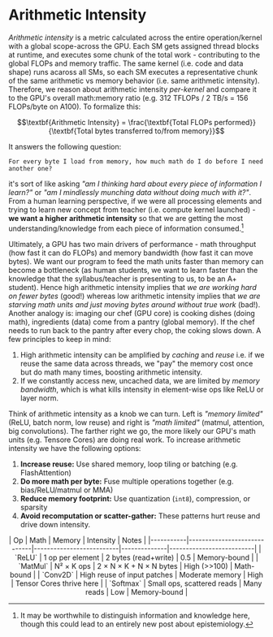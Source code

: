 # Arithmetic Intensity

_Arithmetic intensity_ is a metric calculated across the entire operation/kernel with a global scope-across the GPU. Each SM gets assigned thread blocks at runtime, and executes some chunk of the total work - contributing to the global FLOPs and memory traffic. The same kernel (i.e. code and data shape) runs acaross all SMs, so each SM executes a representative chunk of the same arithmetic vs memory behavior (i.e. same arithmetic intensity). Therefore, we reason about arithmetic intensity _per-kernel_ and compare it to the GPU's overall math:memory ratio (e.g. 312 TFLOPs / 2 TB/s = 156 FLOPs/byte on A100). To formalize this:

$$\textbf{Arithmetic Intensity} = \frac{\textbf{Total FLOPs performed}}{\textbf{Total bytes transferred to/from memory}}$$

It answers the following question:
```
For every byte I load from memory, how much math do I do before I need another one?
```
it's sort of like asking _"am I thinking hard about every piece of information I learn?"_ or _"am I mindlessly munching data without doing much with it?"_. From a human learning perspective, if we were all processing elements and trying to learn new concept from teacher (i.e. compute kernel launched) - **we want a higher arithmetic intensity** so that we are getting the most understanding/knowledge from each piece of information consumed.[^1] 

Ultimately, a GPU has two main drivers of performance - math throughput (how fast it can do FLOPs) and memory bandwidth (how fast it can move bytes). We want our program to feed the math units faster than memory can become a bottleneck (as human students, we want to learn faster than the knowledge that the syllabus/teacher is presenting to us, to be an A+ student). Hence high arithmetic intensity implies that _we are working hard on fewer bytes_ (good!) whereas low arithmetic intensity implies that _we are starving math units and just moving bytes around without true work_ (bad!). Another analogy is: imaging our chef (GPU core) is cooking dishes (doing math), ingredients (data) come from a pantry (global memory). If the chef needs to run back to the pantry after every chop, the coking slows down. A few principles to keep in mind:

1. High arithmetic intensity can be amplified by _caching_ and _reuse_ i.e. if we reuse the same data across threads, we "pay" the memory cost once but do math many times, boosting arithmetic intensity.
2. If we constantly access new, uncached data, we are limited by _memory bandwidth_, which is what kills intensity in element-wise ops like ReLU or layer norm. 

Think of arithmetic intensity as a knob we can turn. Left is _"memory limited"_ (ReLU, batch norm, low reuse) and right is _"math limited"_ (matmul, attention, big convolutions). The farther right we go, the more likely our GPU's math units (e.g. Tensore Cores) are doing real work. To increase arithmetic intensity we have the following options:

1. **Increase reuse:** Use shared memory, loop tiling or batching (e.g. FlashAttention)
2. **Do more math per byte:** Fuse multiple operations together (e.g. bias/ReLU/matmul or MMA)
3. **Reduce memory footprint:** Use quantization (`int8`), compression, or sparsity
4. **Avoid recomputation or scatter-gather:** These patterns hurt reuse and drive down intensity.

<center>
| Op        | Math                        | Memory                  | Intensity    | Notes                    |
|-----------|-----------------------------|--------------------------|--------------|--------------------------|
| `ReLU`    | 1 op per element            | 2 bytes (read+write)     | 0.5          | Memory-bound             |
| `MatMul`  | N² × K ops                  | 2 × N × K + N × N bytes  | High (>>100) | Math-bound               |
| `Conv2D`  | High reuse of input patches | Moderate memory          | High         | Tensor Cores thrive here |
| `Softmax` | Small ops, scattered reads  | Many reads               | Low          | Memory-bound             |
</center>

[^1]: It may be worthwhile to distinguish information and knowledge here, though this could lead to an entirely new post about epistemiology. 
